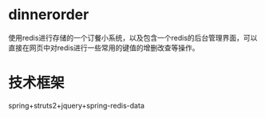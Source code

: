 dinnerorder
===========
使用redis进行存储的一个订餐小系统，以及包含一个redis的后台管理界面，可以直接在网页中对redis进行一些常用的键值的增删改查等操作。

技术框架
===========
spring+struts2+jquery+spring-redis-data
